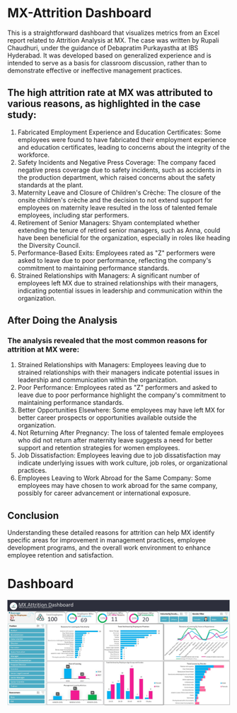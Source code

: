 # MX-Attrition Dashboard
This is a straightforward dashboard that visualizes metrics from an Excel report related to Attrition Analysis at MX. The case was written by Rupali Chaudhuri, under the guidance of Debapratim Purkayastha at IBS Hyderabad. It was developed based on generalized experience and is intended to serve as a basis for classroom discussion, rather than to demonstrate effective or ineffective management practices.

## The high attrition rate at MX was attributed to various reasons, as highlighted in the case study:
1. Fabricated Employment Experience and Education Certificates: Some employees were found to have fabricated their employment experience and education certificates, leading to concerns about the integrity of the workforce.
2. Safety Incidents and Negative Press Coverage: The company faced negative press coverage due to safety incidents, such as accidents in the production department, which raised concerns about the safety standards at the plant.
3. Maternity Leave and Closure of Children's Crèche: The closure of the onsite children's crèche and the decision to not extend support for employees on maternity leave resulted in the loss of talented female employees, including star performers.
4. Retirement of Senior Managers: Shyam contemplated whether extending the tenure of retired senior managers, such as Anna, could have been beneficial for the organization, especially in roles like heading the Diversity Council.
5. Performance-Based Exits: Employees rated as "Z" performers were asked to leave due to poor performance, reflecting the company's commitment to maintaining performance standards.
6. Strained Relationships with Managers: A significant number of employees left MX due to strained relationships with their managers, indicating potential issues in leadership and communication within the organization.
## After Doing the Analysis
### The analysis revealed that the most common reasons for attrition at MX were:
1. Strained Relationships with Managers: Employees leaving due to strained relationships with their managers indicate potential issues in leadership and communication within the organization.
2. Poor Performance: Employees rated as "Z" performers and asked to leave due to poor performance highlight the company's commitment to maintaining performance standards.
3. Better Opportunities Elsewhere: Some employees may have left MX for better career prospects or opportunities available outside the organization.
4. Not Returning After Pregnancy: The loss of talented female employees who did not return after maternity leave suggests a need for better support and retention strategies for women employees.
5. Job Dissatisfaction: Employees leaving due to job dissatisfaction may indicate underlying issues with work culture, job roles, or organizational practices.
6. Employees Leaving to Work Abroad for the Same Company: Some employees may have chosen to work abroad for the same company, possibly for career advancement or international exposure.
## Conclusion
Understanding these detailed reasons for attrition can help MX identify specific areas for improvement in management practices, employee development programs, and the overall work environment to enhance employee retention and satisfaction.
# Dashboard
![Excel](https://github.com/elizabethwanjiku703/MX-Attrition-HR-Analytics---Excel-Dashboard/blob/main/Excel.jpg)
